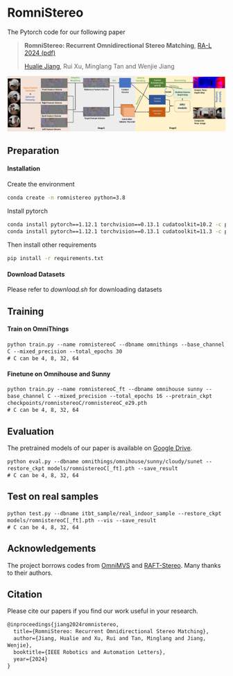 # RomniStereo

The Pytorch code for our following paper

> **RomniStereo: Recurrent Omnidirectional Stereo Matching**, [RA-L 2024 (pdf)](https://arxiv.org/pdf/2401.04345.pdf)
>
> [Hualie Jiang](https://hualie.github.io/), Rui Xu, Minglang Tan and Wenjie Jiang


<p align="center">
<img src='/assets/pipeline.jpg' width=1000>
</p>


## Preparation

#### Installation

Create the environment

```bash
conda create -n romnistereo python=3.8
```

Install pytorch

```bash
conda install pytorch==1.12.1 torchvision==0.13.1 cudatoolkit=10.2 -c pytorch  # for cuda 10
conda install pytorch==1.12.1 torchvision==0.13.1 cudatoolkit=11.3 -c pytorch  # for cuda 11
```

Then install other requirements

```bash
pip install -r requirements.txt
```

#### Download Datasets 

Please refer to *download.sh* for downloading datasets 




## Training 

#### Train on OmniThings

```
python train.py --name romnistereoC --dbname omnithings --base_channel C --mixed_precision --total_epochs 30 
# C can be 4, 8, 32, 64
```

#### Finetune on Omnihouse and Sunny

```
python train.py --name romnistereoC_ft --dbname omnihouse sunny --base_channel C --mixed_precision --total_epochs 16 --pretrain_ckpt checkpoints/romnistereoC/romnistereoC_e29.pth
# C can be 4, 8, 32, 64
```


## Evaluation  

The pretrained models of our paper is available on [Google Drive](https://drive.google.com/drive/folders/1KcC5QByDlSKxD174JtValobcrY-E6WiE?usp=sharing). 


```
python eval.py --dbname omnithings/omnihouse/sunny/cloudy/sunet --restore_ckpt models/romnistereoC[_ft].pth --save_result 
# C can be 4, 8, 32, 64
```


## Test on real samples  


```
python test.py --dbname itbt_sample/real_indoor_sample --restore_ckpt models/romnistereoC[_ft].pth --vis --save_result  
# C can be 4, 8, 32, 64
```



## Acknowledgements

The project borrows codes from [OmniMVS](https://github.com/hyu-cvlab/omnimvs-pytorch) and [RAFT-Stereo](https://github.com/princeton-vl/RAFT-Stereo). Many thanks to their authors. 

## Citation

Please cite our papers if you find our work useful in your research.

```
@inproceedings{jiang2024romnistereo,
  title={RomniStereo: Recurrent Omnidirectional Stereo Matching},
  author={Jiang, Hualie and Xu, Rui and Tan, Minglang and Jiang, Wenjie},
  booktitle={IEEE Robotics and Automation Letters},
  year={2024}
}
```
